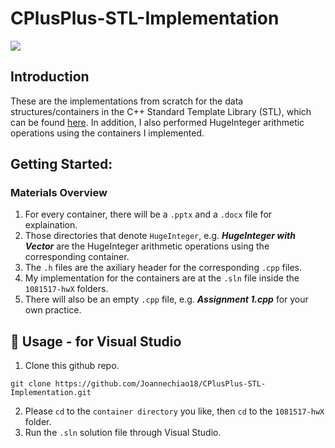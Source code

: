 # CPlusPlus-STL-Implementation

![](https://img.shields.io/badge/C++-17-success)

## Introduction 
These are the implementations from scratch for the data structures/containers in the C++ Standard Template Library (STL), which can be found [here](https://cplusplus.com/reference/stl/). In addition, I also performed HugeInteger arithmetic operations using the containers I implemented. 

##  Getting Started:
### Materials Overview 
1. For every container, there will be a `.pptx` and a `.docx` file for explaination. 
2. Those directories that denote `HugeInteger`, e.g. ***HugeInteger with Vector*** are the HugeInteger arithmetic operations using the corresponding container.
3. The `.h` files are the axiliary header for the corresponding `.cpp` files.
4. My implementation for the containers are at the `.sln` file inside the `1081517-hwX` folders. 
5. There will also be an empty `.cpp` file, e.g. ***Assignment 1.cpp*** for your own practice. 


## 🔨 Usage - for Visual Studio
1. Clone this github repo. 
```
git clone https://github.com/Joannechiao18/CPlusPlus-STL-Implementation.git
```
2. Please `cd` to the `container directory` you like, then `cd` to the `1081517-hwX` folder.
3. Run the `.sln` solution file through Visual Studio.
